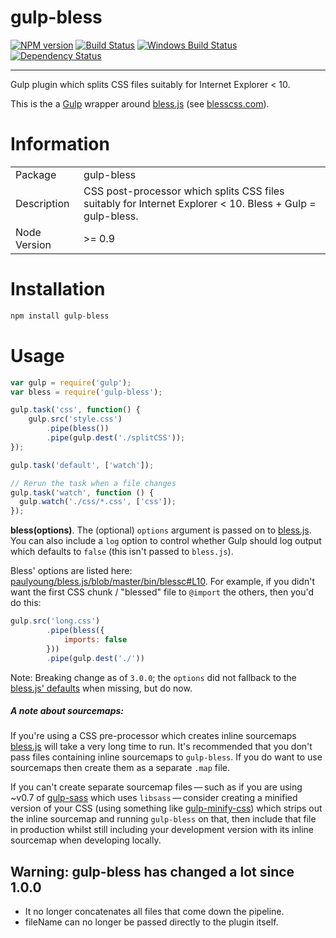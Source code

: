 gulp-bless 
==========

[![NPM version][npm-image]][npm-url] [![Build Status][travis-image]][travis-url] [![Windows Build Status][appveyor-image]][appveyor-url] [![Dependency Status][depstat-image]][depstat-url] 

---

Gulp plugin which splits CSS files suitably for Internet Explorer &lt; 10.

This is the a [Gulp](http://github.com/gulpjs/gulp) wrapper around [bless.js](https://github.com/paulyoung/bless.js) (see [blesscss.com](http://blesscss.com/)).

# Information
<table>
<tr>
<td>Package</td><td>gulp-bless</td>
</tr>
<tr>
<td>Description</td>
<td>CSS post-processor which splits CSS files suitably for Internet Explorer &lt; 10. Bless + Gulp = gulp-bless.</td>
</tr>
<tr>
<td>Node Version</td>
<td>>= 0.9</td>
</tr>
</table>

# Installation
```js
npm install gulp-bless
```

# Usage
```js
var gulp = require('gulp');
var bless = require('gulp-bless');

gulp.task('css', function() {
    gulp.src('style.css')
        .pipe(bless())
        .pipe(gulp.dest('./splitCSS'));
});

gulp.task('default', ['watch']);

// Rerun the task when a file changes
gulp.task('watch', function () {
  gulp.watch('./css/*.css', ['css']);
});
```

**bless(options)**. The (optional) `options` argument is passed on to [bless.js](https://github.com/paulyoung/bless.js). You can also include a `log` option to control whether Gulp should log output which defaults to `false` (this isn't passed to `bless.js`).

Bless' options are listed here: [paulyoung/bless.js/blob/master/bin/blessc#L10](https://github.com/paulyoung/bless.js/blob/master/bin/blessc#L10).
For example, if you didn't want the first CSS chunk / "blessed" file to `@import` the others, then you'd do this:


```javascript
gulp.src('long.css')
        .pipe(bless({
            imports: false
        }))
        .pipe(gulp.dest('./'))
```

Note: Breaking change as of `3.0.0`; the `options` did not fallback to the [bless.js' defaults](https://github.com/paulyoung/bless.js/blob/master/bin/blessc#L10) when missing, but do now.

##### A note about sourcemaps:
If you're using a CSS pre-processor which creates inline sourcemaps [bless.js](https://github.com/paulyoung/bless.js) will take a very long time to run. It's recommended that you don't pass files containing inline sourcemaps to `gulp-bless`. If you do want to use sourcemaps then create them as a separate `.map` file.

If you can't create separate sourcemap files — such as if you are using ~v0.7 of [gulp-sass](https://www.npmjs.org/package/gulp-sass) which uses `libsass` — consider creating a minified version of your CSS (using something like [gulp-minify-css](https://www.npmjs.org/package/gulp-minify-css)) which strips out the inline sourcemap and running `gulp-bless` on that, then include that file in production whilst still including your development version with its inline sourcemap when developing locally.

## Warning: gulp-bless has changed a lot since 1.0.0
- It no longer concatenates all files that come down the pipeline.
- fileName can no longer be passed directly to the plugin itself.



[npm-url]: https://npmjs.org/package/gulp-bless
[npm-image]: http://img.shields.io/npm/v/gulp-bless.svg?style=flat

[travis-url]: http://travis-ci.org/adam-lynch/gulp-bless
[travis-image]: http://img.shields.io/travis/adam-lynch/gulp-bless.svg?style=flat

[appveyor-url]: https://ci.appveyor.com/project/adam-lynch/gulp-bless/branch/master
[appveyor-image]: https://ci.appveyor.com/api/projects/status/9hv1ts9fm2g8d6rj/branch/master?svg=true

[depstat-url]: https://david-dm.org/adam-lynch/gulp-bless
[depstat-image]: https://david-dm.org/adam-lynch/gulp-bless.svg?style=flat
